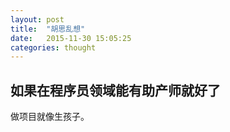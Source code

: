 ```yaml
---
layout: post
title:  "胡思乱想"
date:   2015-11-30 15:05:25
categories: thought
---
```


## 如果在程序员领域能有助产师就好了
做项目就像生孩子。

